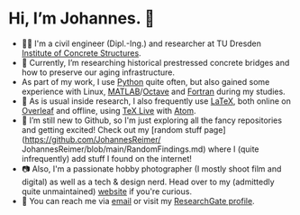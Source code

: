 # Hi, I’m Johannes. 👋
- 🧑‍🎓 I'm a civil engineer (Dipl.-Ing.) and researcher at TU Dresden [Institute of Concrete Structures](https://tu-dresden.de/bu/bauingenieurwesen/imb).
- 🌉 Currently, I’m researching historical prestressed concrete bridges and how to preserve our aging infrastructure.
- As part of my work, I use [Python](https://www.python.org/) quite often, but also gained some experience with Linux, [MATLAB](https://www.mathworks.com/products/matlab.html)/[Octave](https://www.gnu.org/software/octave/) and [Fortran](https://fortran-lang.org/) during my studies.
- 📄 As is usual inside research, I also frequently use [LaTeX](https://www.latex-project.org/), both online on [Overleaf](https://de.overleaf.com/) and offline, using [TeX Live](https://www.tug.org/texlive/) with [Atom](https://atom.io/).
- 👀 I’m still new to Github, so I'm just exploring all the fancy repositories and getting excited! Check out my [random stuff page](https://github.com/JohannesReimer/ JohannesReimer/blob/main/RandomFindings.md) where I (quite infrequently) add stuff I found on the internet!
- 📷 Also, I'm a passionate hobby photographer (I mostly shoot film and digital) as well as a tech & design nerd. Head over to my (admittedly quite unmaintained) [website](https://johannes-foto.de/) if you're curious.
- 📧 You can reach me via [email](mailto:jreimer.mail@gmail.com) or visit my [ResearchGate profile](https://www.researchgate.net/profile/Johannes-Reimer-3).
